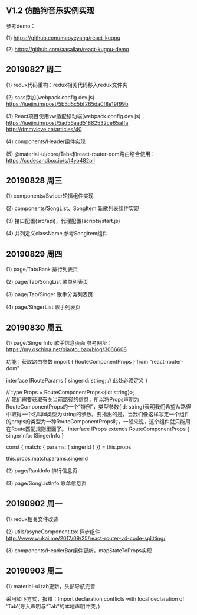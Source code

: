 ## V1.2 仿酷狗音乐实例实现
参考demo：

(1) https://github.com/maoyeyang/react-kugou

(2) https://github.com/aasailan/react-kugou-demo

## 20190827 周二
(1) redux代码重构：redux相关代码移入redux文件夹

(2) sass添加(webpack.config.dev.js)：
https://juejin.im/post/5b5d5c5bf265da0f8e19f99b

(3) React项目使用vw适配移动端(webpack.config.dev.js)：
https://juejin.im/post/5ad56aad51882532ce65affa<br>
http://dmmylove.cn/articles/40

(4) components/Header组件实现

(5) @material-ui/core/Tabs和react-router-dom路由结合使用：
https://codesandbox.io/s/l4yo482pll

## 20190828 周三
(1) components/Swiper轮播组件实现

(2) components/SongList、SongItem 新歌列表组件实现

(3) 接口配置(src/api)，代理配置(scripts/start.js)

(4) 并列定义className,参考SongItem组件

## 20190829 周四
(1) page/Tab/Rank 排行列表页

(2) page/Tab/SongList 歌单列表页

(3) page/Tab/Singer 歌手分类列表页

(4) page/SingerList 歌手列表页

## 20190830 周五
(1) page/SingerInfo 歌手信息页面
参考网址：https://my.oschina.net/qiaotoubao/blog/3066608

功能：获取路由参数
import { RouteComponentProps } from "react-router-dom"

interface IRouteParams {
  singerId: string; // 此处必须定义
}

// type Props = RouteComponentProps<{id: string}>;<br>
// 我们需要获取有关当前路径的信息，所以将Props声明为RouteComponentProps的一个“特例”，类型参数{id: string}表明我们希望从路径中取得一个名叫id类型为string的参数。要指出的是，当我们像这样写定一个组件的props的类型为一种RouteComponentProps时，一般来说，这个组件就只能用在Route匹配规则里面了。
interface IProps extends RouteComponentProps<IRouteParams> {
  singerInfo: ISingerInfo
}

const { match: { params: { singerId } }} = this.props

this.props.match.params.singerId

(2) page/RankInfo 排行信息页

(3) page/SongListInfo 歌单信息页

## 20190902 周一
(1) redux相关文件改造

(2) utils/asyncComponent.tsx 异步组件
http://www.wukai.me/2017/09/25/react-router-v4-code-splitting/

(3) components/HeaderBar组件更新，mapStateToProps实现

## 20190903 周二
(1) material-ui tab更新，头部导航完善

采用如下方式，报错：Import declaration conflicts with local declaration of 'Tab'(导入声明与“Tab”的本地声明冲突。)

<Tab label="新歌" component={Link} to="/tab/newsong"/>
